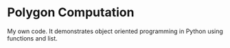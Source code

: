 # Polygon Computation
My own code. It demonstrates object oriented programming in Python using functions and list. 
